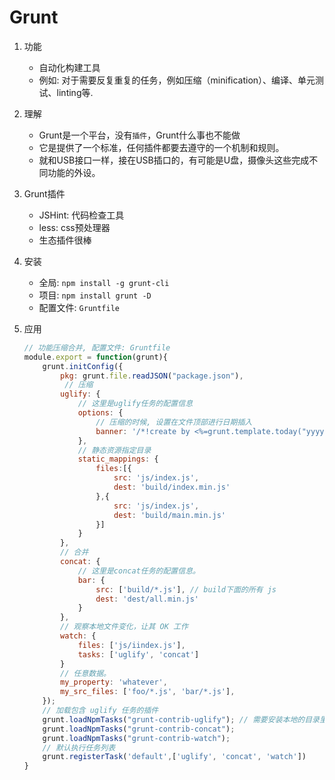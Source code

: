 # Grunt

1. 功能 
    * 自动化构建工具
    * 例如: 对于需要反复重复的任务，例如压缩（minification）、编译、单元测试、linting等.

2. 理解
    * Grunt是一个平台，没有`插件`，Grunt什么事也不能做
    * 它是提供了一个标准，任何插件都要去遵守的一个机制和规则。
    * 就和USB接口一样，接在USB插口的，有可能是U盘，摄像头这些完成不同功能的外设。
3. Grunt插件
    * JSHint: 代码检查工具
    * less: css预处理器
    * 生态插件很棒

4. 安装
    * 全局: `npm install -g grunt-cli`
    * 项目: `npm install grunt -D`
    * 配置文件: `Gruntfile`

5. 应用
    ```javascript
    // 功能压缩合并, 配置文件: Gruntfile
    module.export = function(grunt){
        grunt.initConfig({
            pkg: grunt.file.readJSON("package.json"),
             // 压缩
            uglify: {
                // 这里是uglify任务的配置信息
                options: {
                    // 压缩的时候, 设置在文件顶部进行日期插入
                    banner: '/*!create by <%=grunt.template.today("yyyy-mm-dd")%*/\n'
                },
                // 静态资源指定目录
                static_mappings: {
                    files:[{
                        src: 'js/index.js',
                        dest: 'build/index.min.js'
                    },{
                        src: 'js/index.js',
                        dest: 'build/main.min.js'
                    }]
                }
            },
            // 合并
            concat: {
                // 这里是concat任务的配置信息。
                bar: {
                    src: ['build/*.js'], // build下面的所有 js
                    dest: 'dest/all.min.js'
                }
            },
            // 观察本地文件变化，让其 OK 工作
            watch: {
                files: ['js/iindex.js'],
                tasks: ['uglify', 'concat']
            }
            // 任意数据。
            my_property: 'whatever',
            my_src_files: ['foo/*.js', 'bar/*.js'],
        });
        // 加载包含 uglify 任务的插件
        grunt.loadNpmTasks("grunt-contrib-uglify"); // 需要安装本地的目录里面 npm install grunt-contrib-uglify -D
        grunt.loadNpmTasks("grunt-contrib-concat");
        grunt.loadNpmTasks("grunt-contrib-watch");
        // 默认执行任务列表
        grunt.registerTask('default',['uglify', 'concat', 'watch'])
    }    
    ```

